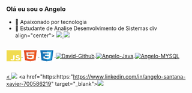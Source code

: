 ### Olá eu sou o Angelo



- 🔭 Apaixonado por tecnologia
- 🌱 Estudante de Analise Desenvolvimento de Sistemas
div align="center">
  <a href="https://github.com/angelosx">
  <img height="180em" src="https://github-readme-stats.vercel.app/api?username=angelosx&show_icons=true&theme=cobalt&include_all_commits=true&count_private=true"/>
  <img height="180em" src="https://github-readme-stats.vercel.app/api/top-langs/?username=angelosx&layout=compact&langs_count=7&theme=cobalt"/>
</div>

<div style="display: inline_block"><br>
  <img align="center" alt="David-Js" height="30" width="40" src="https://raw.githubusercontent.com/devicons/devicon/master/icons/javascript/javascript-plain.svg">
  <img align="center" alt="David-HTML" height="30" width="40" src="https://raw.githubusercontent.com/devicons/devicon/master/icons/html5/html5-original.svg">
  <img align="center" alt="David-CSS" height="30" width="40" src="https://raw.githubusercontent.com/devicons/devicon/master/icons/css3/css3-original.svg">
  <img align="center" alt="David-Github" height="30" width="40" src="https://cdn.jsdelivr.net/gh/devicons/devicon/icons/github/github-original.svg" />
  <img align="center" alt="Angelo-Java"  height="30" width="40" src="https://cdn.jsdelivr.net/gh/devicons/devicon/icons/java/java-original.svg" />
  <img align="center" alt="Angelo-MYSQL"  height="30" width="40" <img src="https://cdn.jsdelivr.net/gh/devicons/devicon/icons/mysql/mysql-original.svg" />







  </div>
  
  
  ##
  
  <div> 
  
  < 
  <a href = "mailto:angeloxavier17@yahoo.com.br"><img src="https://img.shields.io/badge/-Gmail-%23333?style=for-the-badge&logo=gmail&logoColor=white" target="_blank"></a>
  <a href="https:https:"https://www.linkedin.com/in/angelo-santana-xavier-700586219" target="_blank"><img src="https://img.shields.io/badge/-LinkedIn-%230077B5?style=for-the-badge&logo=linkedin&logoColor=white" target="_blank"></a> 
  
</div>
